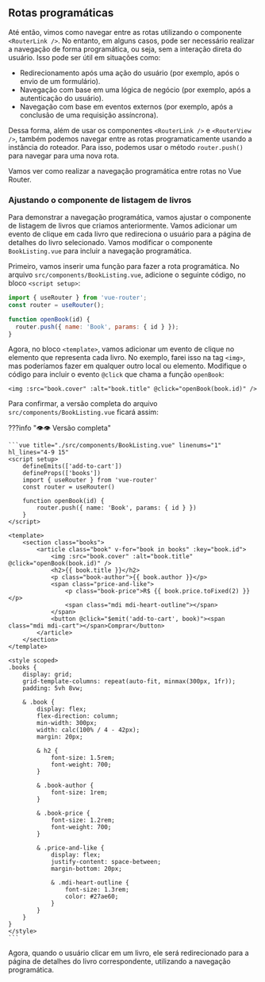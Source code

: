 ## Rotas programáticas

Até então, vimos como navegar entre as rotas utilizando o componente `<RouterLink />`. No entanto, em alguns casos, pode ser necessário realizar a navegação de forma programática, ou seja, sem a interação direta do usuário. Isso pode ser útil em situações como:

- Redirecionamento após uma ação do usuário (por exemplo, após o envio de um formulário).
- Navegação com base em uma lógica de negócio (por exemplo, após a autenticação do usuário).
- Navegação com base em eventos externos (por exemplo, após a conclusão de uma requisição assíncrona).

Dessa forma, além de usar os componentes `<RouterLink />` e `<RouterView />`, também podemos navegar entre as rotas programaticamente usando a instância do roteador. Para isso, podemos usar o método `router.push()` para navegar para uma nova rota.

Vamos ver como realizar a navegação programática entre rotas no Vue Router.

### Ajustando o componente de listagem de livros

Para demonstrar a navegação programática, vamos ajustar o componente de listagem de livros que criamos anteriormente. Vamos adicionar um evento de clique em cada livro que redireciona o usuário para a página de detalhes do livro selecionado.
Vamos modificar o componente `BookListing.vue` para incluir a navegação programática.

Primeiro, vamos inserir uma função para fazer a rota programática. No arquivo `src/components/BookListing.vue`, adicione o seguinte código, no bloco `<script setup>`:

```javascript title="./src/components/BookListing.vue" linenums="4"
import { useRouter } from 'vue-router';
const router = useRouter();

function openBook(id) {
  router.push({ name: 'Book', params: { id } });
}
```

Agora, no bloco `<template>`, vamos adicionar um evento de clique no elemento que representa cada livro. No exemplo, farei isso na tag `<img>`, mas poderíamos fazer em qualquer outro local ou elemento. Modifique o código para incluir o evento `@click` que chama a função `openBook`:

```vue title="src/components/BookListing.vue" linenums="15"
<img :src="book.cover" :alt="book.title" @click="openBook(book.id)" />
```

Para confirmar, a versão completa do arquivo `src/components/BookListing.vue` ficará assim:

???info ":eye::eye: Versão completa"

    ```vue title="./src/components/BookListing.vue" linenums="1" hl_lines="4-9 15"
    <script setup>
        defineEmits(['add-to-cart'])
        defineProps(['books'])
        import { useRouter } from 'vue-router'
        const router = useRouter()

        function openBook(id) {
            router.push({ name: 'Book', params: { id } })
        }
    </script>

    <template>
        <section class="books">
            <article class="book" v-for="book in books" :key="book.id">
                <img :src="book.cover" :alt="book.title" @click="openBook(book.id)" />
                <h2>{{ book.title }}</h2>
                <p class="book-author">{{ book.author }}</p>
                <span class="price-and-like">
                    <p class="book-price">R$ {{ book.price.toFixed(2) }}</p>
                    <span class="mdi mdi-heart-outline"></span>
                </span>
                <button @click="$emit('add-to-cart', book)"><span class="mdi mdi-cart"></span>Comprar</button>
            </article>
        </section>
    </template>

    <style scoped>
    .books {
        display: grid;
        grid-template-columns: repeat(auto-fit, minmax(300px, 1fr));
        padding: 5vh 8vw;

        & .book {
            display: flex;
            flex-direction: column;
            min-width: 300px;
            width: calc(100% / 4 - 42px);
            margin: 20px;

            & h2 {
                font-size: 1.5rem;
                font-weight: 700;
            }

            & .book-author {
                font-size: 1rem;
            }

            & .book-price {
                font-size: 1.2rem;
                font-weight: 700;
            }

            & .price-and-like {
                display: flex;
                justify-content: space-between;
                margin-bottom: 20px;

                & .mdi-heart-outline {
                    font-size: 1.3rem;
                    color: #27ae60;
                }
            }
        }
    }
    </style>
    ```

Agora, quando o usuário clicar em um livro, ele será redirecionado para a página de detalhes do livro correspondente, utilizando a navegação programática.
